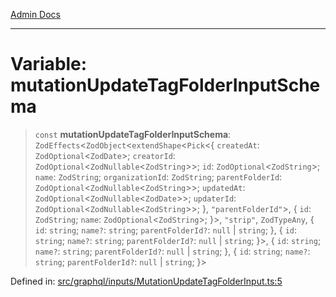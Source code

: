 [Admin Docs](/)

***

# Variable: mutationUpdateTagFolderInputSchema

> `const` **mutationUpdateTagFolderInputSchema**: `ZodEffects`\<`ZodObject`\<`extendShape`\<`Pick`\<\{ `createdAt`: `ZodOptional`\<`ZodDate`\>; `creatorId`: `ZodOptional`\<`ZodNullable`\<`ZodString`\>\>; `id`: `ZodOptional`\<`ZodString`\>; `name`: `ZodString`; `organizationId`: `ZodString`; `parentFolderId`: `ZodOptional`\<`ZodNullable`\<`ZodString`\>\>; `updatedAt`: `ZodOptional`\<`ZodNullable`\<`ZodDate`\>\>; `updaterId`: `ZodOptional`\<`ZodNullable`\<`ZodString`\>\>; \}, `"parentFolderId"`\>, \{ `id`: `ZodString`; `name`: `ZodOptional`\<`ZodString`\>; \}\>, `"strip"`, `ZodTypeAny`, \{ `id`: `string`; `name?`: `string`; `parentFolderId?`: `null` \| `string`; \}, \{ `id`: `string`; `name?`: `string`; `parentFolderId?`: `null` \| `string`; \}\>, \{ `id`: `string`; `name?`: `string`; `parentFolderId?`: `null` \| `string`; \}, \{ `id`: `string`; `name?`: `string`; `parentFolderId?`: `null` \| `string`; \}\>

Defined in: [src/graphql/inputs/MutationUpdateTagFolderInput.ts:5](https://github.com/Sourya07/talawa-api/blob/61a1911602b2f0aac7635e08ae2918f4f768e8ff/src/graphql/inputs/MutationUpdateTagFolderInput.ts#L5)
